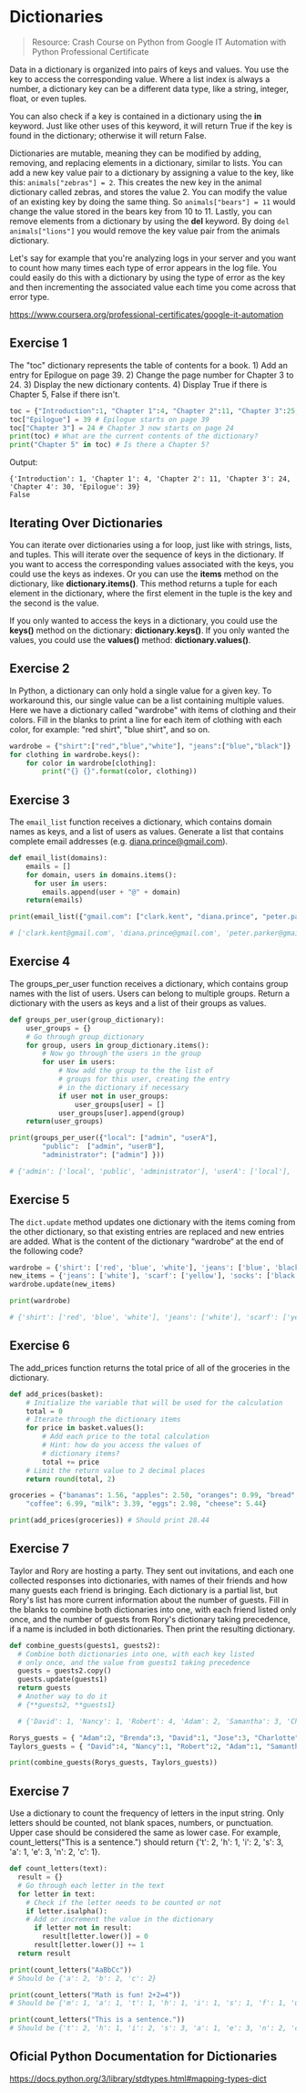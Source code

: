 # Dictionaries

> Resource: Crash Course on Python from Google IT Automation with Python Professional Certificate

Data in a dictionary is organized into pairs of keys and values. You use the key to access the corresponding value. Where a list index is always a number, a dictionary key can be a different data type, like a string, integer, float, or even tuples.

You can also check if a key is contained in a dictionary using the **in** keyword. Just like other uses of this keyword, it will return True if the key is found in the dictionary; otherwise it will return False.

Dictionaries are mutable, meaning they can be modified by adding, removing, and replacing elements in a dictionary, similar to lists. You can add a new key value pair to a dictionary by assigning a value to the key, like this: `animals["zebras"] = 2`. This creates the new key in the animal dictionary called zebras, and stores the value 2. You can modify the value of an existing key by doing the same thing. So `animals["bears"] = 11` would change the value stored in the bears key from 10 to 11. Lastly, you can remove elements from a dictionary by using the **del** keyword. By doing `del animals["lions"]` you would remove the key value pair from the animals dictionary.

Let's say for example that you're analyzing logs in your server and you want to count how many times each type of error appears in the log file. You could easily do this with a dictionary by using the type of error as the key and then incrementing the associated value each time you come across that error type.

https://www.coursera.org/professional-certificates/google-it-automation

## Exercise 1

 The "toc" dictionary represents the table of contents for a book. 1) Add an entry for Epilogue on page 39. 2) Change the page number for Chapter 3 to 24. 3) Display the new dictionary contents. 4) Display True if there is Chapter 5, False if there isn't.

```python
toc = {"Introduction":1, "Chapter 1":4, "Chapter 2":11, "Chapter 3":25, "Chapter 4":30}
toc["Epilogue"] = 39 # Epilogue starts on page 39
toc["Chapter 3"] = 24 # Chapter 3 now starts on page 24
print(toc) # What are the current contents of the dictionary?
print("Chapter 5" in toc) # Is there a Chapter 5?
```

Output:
```
{'Introduction': 1, 'Chapter 1': 4, 'Chapter 2': 11, 'Chapter 3': 24, 'Chapter 4': 30, 'Epilogue': 39}
False
```

## Iterating Over Dictionaries

You can iterate over dictionaries using a for loop, just like with strings, lists, and tuples. This will iterate over the sequence of keys in the dictionary. If you want to access the corresponding values associated with the keys, you could use the keys as indexes. Or you can use the **items** method on the dictionary, like **dictionary.items()**. This method returns a tuple for each element in the dictionary, where the first element in the tuple is the key and the second is the value.

If you only wanted to access the keys in a dictionary, you could use the **keys()** method on the dictionary: **dictionary.keys()**. If you only wanted the values, you could use the **values()** method: **dictionary.values()**.


## Exercise 2

In Python, a dictionary can only hold a single value for a given key. To workaround this, our single value can be a list containing multiple values. Here we have a dictionary called "wardrobe" with items of clothing and their colors. Fill in the blanks to print a line for each item of clothing with each color, for example: "red shirt", "blue shirt", and so on.

```python
wardrobe = {"shirt":["red","blue","white"], "jeans":["blue","black"]}
for clothing in wardrobe.keys():
	for color in wardrobe[clothing]:
		print("{} {}".format(color, clothing))
```

## Exercise 3

The `email_list` function receives a dictionary, which contains domain names as keys, and a list of users as values. Generate a list that contains complete email addresses (e.g. diana.prince@gmail.com).

```python
def email_list(domains):
	emails = []
	for domain, users in domains.items():
	  for user in users:
	    emails.append(user + "@" + domain)
	return(emails)

print(email_list({"gmail.com": ["clark.kent", "diana.prince", "peter.parker"], "yahoo.com": ["barbara.gordon", "jean.grey"], "hotmail.com": ["bruce.wayne"]}))

# ['clark.kent@gmail.com', 'diana.prince@gmail.com', 'peter.parker@gmail.com', 'barbara.gordon@yahoo.com', 'jean.grey@yahoo.com', 'bruce.wayne@hotmail.com']
```


## Exercise 4

The groups_per_user function receives a dictionary, which contains group names with the list of users. Users can belong to multiple groups. Return a dictionary with the users as keys and a list of their groups as values.

```python
def groups_per_user(group_dictionary):
	user_groups = {}
	# Go through group_dictionary
	for group, users in group_dictionary.items():
		# Now go through the users in the group
		for user in users:
			# Now add the group to the the list of
			# groups for this user, creating the entry
			# in the dictionary if necessary
			if user not in user_groups:
				user_groups[user] = []
			user_groups[user].append(group)
	return(user_groups)

print(groups_per_user({"local": ["admin", "userA"],
		"public":  ["admin", "userB"],
		"administrator": ["admin"] }))

# {'admin': ['local', 'public', 'administrator'], 'userA': ['local'], 'userB': ['public']}
```


## Exercise 5

The `dict.update` method updates one dictionary with the items coming from the other dictionary, so that existing entries are replaced and new entries are added. What is the content of the dictionary “wardrobe“ at the end of the following code?

```python
wardrobe = {'shirt': ['red', 'blue', 'white'], 'jeans': ['blue', 'black']}
new_items = {'jeans': ['white'], 'scarf': ['yellow'], 'socks': ['black', 'brown']}
wardrobe.update(new_items)

print(wardrobe)

# {'shirt': ['red', 'blue', 'white'], 'jeans': ['white'], 'scarf': ['yellow'], 'socks': ['black', 'brown']}
```

## Exercise 6

The add_prices function returns the total price of all of the groceries in the dictionary.

```python
def add_prices(basket):
	# Initialize the variable that will be used for the calculation
	total = 0
	# Iterate through the dictionary items
	for price in basket.values():
		# Add each price to the total calculation
		# Hint: how do you access the values of
		# dictionary items?
		total += price
	# Limit the return value to 2 decimal places
	return round(total, 2)  

groceries = {"bananas": 1.56, "apples": 2.50, "oranges": 0.99, "bread": 4.59, 
	"coffee": 6.99, "milk": 3.39, "eggs": 2.98, "cheese": 5.44}

print(add_prices(groceries)) # Should print 28.44
```

## Exercise 7 

Taylor and Rory are hosting a party. They sent out invitations, and each one collected responses into dictionaries, with names of their friends and how many guests each friend is bringing. Each dictionary is a partial list, but Rory's list has more current information about the number of guests. Fill in the blanks to combine both dictionaries into one, with each friend listed only once, and the number of guests from Rory's dictionary taking precedence, if a name is included in both dictionaries. Then print the resulting dictionary.

```python
def combine_guests(guests1, guests2):
  # Combine both dictionaries into one, with each key listed 
  # only once, and the value from guests1 taking precedence
  guests = guests2.copy()
  guests.update(guests1)
  return guests
  # Another way to do it
  # {**guests2, **guests1} 

  # {'David': 1, 'Nancy': 1, 'Robert': 4, 'Adam': 2, 'Samantha': 3, 'Chris': 5, 'Brenda': 3, 'Jose': 3, 'Charlotte': 2, 'Terry': 1}

Rorys_guests = { "Adam":2, "Brenda":3, "David":1, "Jose":3, "Charlotte":2, "Terry":1, "Robert":4}
Taylors_guests = { "David":4, "Nancy":1, "Robert":2, "Adam":1, "Samantha":3, "Chris":5}

print(combine_guests(Rorys_guests, Taylors_guests))
```

## Exercise 7 

Use a dictionary to count the frequency of letters in the input string. Only letters should be counted, not blank spaces, numbers, or punctuation. Upper case should be considered the same as lower case. For example, count_letters("This is a sentence.") should return {'t': 2, 'h': 1, 'i': 2, 's': 3, 'a': 1, 'e': 3, 'n': 2, 'c': 1}.

```python
def count_letters(text):
  result = {}
  # Go through each letter in the text
  for letter in text:
    # Check if the letter needs to be counted or not
    if letter.isalpha():
    # Add or increment the value in the dictionary
      if letter not in result:
        result[letter.lower()] = 0
      result[letter.lower()] += 1
  return result

print(count_letters("AaBbCc"))
# Should be {'a': 2, 'b': 2, 'c': 2}

print(count_letters("Math is fun! 2+2=4"))
# Should be {'m': 1, 'a': 1, 't': 1, 'h': 1, 'i': 1, 's': 1, 'f': 1, 'u': 1, 'n': 1}

print(count_letters("This is a sentence."))
# Should be {'t': 2, 'h': 1, 'i': 2, 's': 3, 'a': 1, 'e': 3, 'n': 2, 'c': 1}
```

## Oficial Python Documentation for Dictionaries

https://docs.python.org/3/library/stdtypes.html#mapping-types-dict
